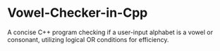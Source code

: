 # Vowel-Checker-in-Cpp
 A concise C++ program checking if a user-input alphabet is a vowel or consonant, utilizing logical OR conditions for efficiency.
